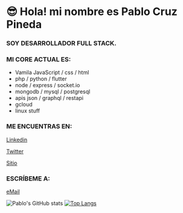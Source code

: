 

# 😎 Hola! mi nombre es Pablo Cruz Pineda


### SOY DESARROLLADOR FULL STACK.


### MI CORE ACTUAL ES:

- Vamila JavaScript / css / html
- php / python / flutter 
- node / express / socket.io
- mongodb / mysql / postgresql
- apis json / graphql / restapi
- gcloud
- linux stuff


### ME ENCUENTRAS EN:

[Linkedin](https://www.linkedin.com/in/pablocruzpineda)  

[Twitter](@elpabos) 

[Sitio](https://generatu.app/) 


### ESCRÍBEME A:

[eMail](pablo@genera.mx)


![Pablo's GitHub stats](https://github-readme-stats.vercel.app/api?username=pablocruzpineda&hide=issues&theme=buefy&show_icons=true&count_private=true) 
[![Top Langs](https://github-readme-stats.vercel.app/api/top-langs/?username=pablocruzpineda)](https://github.com/pablocruzpineda/github-readme-stats)



